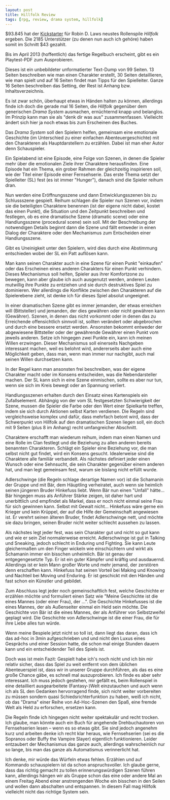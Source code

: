 ```yaml
---
layout: post
title: Hillfolk Review
tags: [rpg, review, drama system, hillfolk]
---
```

$93.845 hat der [Kickstarter](http://www.kickstarter.com/projects/robindlaws/hillfolk-dramasystem-roleplaying-by-robin-d-laws) für Robin D. Laws neustes Rollenspile _Hillfolk_ ergeben. Die 2185 Unterstützer (zu denen nun auch ich gehöre) haben somit im Schnitt $43 gezahlt.

Bis im April 2013 (hoffentlich) das fertige Regelbuch erscheint, gibt es ein Playtest-PDF zum Ausprobieren.

Dieses ist ein unbebildeter unformatierter Text-Dump von 99 Seiten. 13 Seiten beschreiben wie man einen Charakter erstellt, 30 Seiten detaillieren, wie man spielt und auf 16 Seiten findet man Tipps für den Spielleiter. Ganze 16 Seiten beschreiben das Setting, der Rest ist Anhang bzw. Inhaltsverzeichnis.

Es ist zwar schön, überhaupt etwas in Händen halten zu können, allerdings finde ich doch die gerade mal 16 Seiten, die _Hillfolk_ gegenüber dem generischen _Drama System_ ausmachen, ernüchternd knapp und belanglos. Im Prinzip kann man sie als "denk dir was aus" zusammenfassen. Vielleicht ändert sich hier ja noch etwas bis zum Erscheinen des Buches.

Das _Drama System_ soll den Spielern helfen, gemeinsam eine emotionale Geschichte (im Unterschied zu einer einfachen Abenteuergeschichte) mit den Charakteren als Hauptdarstellern zu erzählen. Dabei ist man eher Autor denn Schauspieler.

Ein Spielabend ist eine Episode, eine Folge von Szenen, in denen die Spieler mehr über die emotionalen Ziele ihrer Charaktere herausfinden. Eine Episode hat ein Thema, ein grober Rahmen der gleichzeitig inspirieren soll, wie der Titel einer Episode einer Fernsehserie. Das erste Thema setzt der Spielleiter (SL) fest (es ist immer "Hunger"), danach sind die Spieler reihum dran.

Nun werden eine Eröffnungsszene und dann Entwicklungsszenen bis zu Schlussszene gespielt. Reihum schlagen die Spieler nun Szenen vor, indem sie die beteiligten Charaktere benennen (ist der eigene nicht dabei, kostet das einen Punkt), die Situation und den Zeitpunkt beschreiben und festlegen, ob es eine dramatische Szene (dramatic scene) oder eine Handlungsszene (procedural scene) sein soll. Mit der Beschreibung der notwendigen Details beginnt dann die Szene und fällt entweder in einen Dialog der Charaktere oder den Mechanismus zum Entscheiden einer Handlungsszene.

Gibt es Uneinigkeit unter den Spielern, wird dies durch eine Abstimmung entschieden wobei der SL ein Patt auflösen kann.

Man kann seinen Charakter auch in eine Szene für einen Punkt "einkaufen" oder das Erscheinen eines anderen Charakters für einen Punkt verhindern. Dieses Mechanismus soll helfen, Spieler aus ihrer Komfortzone zu bewegen, kann aber glaube ich auch ausgenutzt werden, anderen Leuten mutwillig ihre Punkte zu entziehen und sie durch destruktives Spiel zu dominieren. Wer allerdings die Konflikte zwischen den Charakteren auf die Spielerebene zieht, ist denke ich für dieses Spiel absolut ungeeignet.

In einer dramatischen Szene gibt es immer jemanden, der etwas erreichen will (Bittsteller) und jemanden, der dies gewähren oder nicht gewähren kann (Gewährer). Szenen, in denen das nicht vorkommt oder in denen das zu Erreichende offensichtlich sinnvoll ist, sollten verändert oder abgebrochen und durch eine bessere ersetzt werden. Ansonsten bekommt entweder der abgewiesene Bittsteller oder der gewährende Gewährer einen Punkt vom jeweils anderen. Setze ich hingegen zwei Punkte ein, kann ich meinen Willen erzwingen. Dieser Mechanismus soll einerseits Nachgeben interessant machen, weil es belohnt wird, andererseits aber auch eine Möglichkeit geben, dass man, wenn man immer nur nachgibt, auch mal seinen Willen durchsetzen kann.

In der Regel kann man ansonsten frei beschreiben, was der eigene Charakter macht oder im Konsens entscheiden, was die Nebendarsteller machen. Der SL kann sich in eine Szene einmischen, sollte es aber nur tun, wenn sie sich im Kreis bewegt oder an Spannung verliert.

Handlungsszenen erhalten durch den Einsatz eines Kartenspiels ein Zufallselement. Abhängig von der vom SL festgesetzten Schwierigkeit der Szene, mussen die Spieler die Farbe oder den Wert einer Spielkarte treffen, indem sie sich durch Aktionen selbst Karten verdienen. Die Regeln sind vergleichsweise komplex und dafür, dass mehrfach betont wird, dass der Schwerpunkt von Hillfolk auf den dramatischen Szenen liegen soll, ein doch mit 9 Seiten (plus 8 im Anhang) recht umfangreicher Abschnitt.

Charaktere erschafft man wiederum reihum, indem man einen Namen und eine Rolle im Clan festlegt und die Beziehung zu allen anderen bereits benannten Charakteren. Schlägt ein Spieler eine Beziehung vor, die man selbst nicht gut findet, wird ein Konsens gesucht. Idealerweise sind die Charaktere alle familiär verbandelt. Als nächstes definiert jeder einen Wunsch oder eine Sehnsucht, die sein Charakter gegenüber einem anderen hat, und man legt gemeinsam fest, warum sie bislang nicht erfüllt wurde.

Adlerschwinge (die Regeln schlage derartige Namen vor) ist die Schamanin der Gruppe und mit Bär, dem Häuptling verheiratet, auch wenn sie heimlich seinen jüngeren Bruder Hinkefuss liebt. Wenn Bär nun einen "Unfall" hätte... Bär hingegen muss als Anführer Stärke zeigen, ist daher hart und unerbittlich und empfindet als Markel, dass er noch nicht einmal seine Frau für sich gewinnen kann. Selbst mit Gewalt nicht... Hinkefuss wäre gerne ein Krieger und kein Krüppel, der auf die Hilfe der Gemeinschaft angewiesen ist. Er verehrt seinen älteren Bruder, findet Adlerschwinge nett, und möchte sie dazu bringen, seinen Bruder nicht weiter schlecht aussehen zu lassen.

Als nächstes legt jeder fest, was sein Charakter gut und nicht so gut kann und wie er sein Ziel normalerweise erreicht. Adlerschwinge ist gut in Talking und Sneaking, jedoch schlecht in Enduring und Fighting. Sie kann Leute gleichermaßen um den Finger wickeln wie einschüchtern und wirkt als Schamanin immer ein bisschen unheimlich. Bär ist genau der entgegengesetzte Typ. Er ist ein guter Kämpfer und kräftig und ausdauernd. Allerdings ist er kein Mann großer Worte und mehr jemand, der zerstören denn erschaffen kann. Hinkefuss hat seinen Vorteil bei Making und Knowing und Nachteil bei Moving und Enduring. Er ist geschickt mit den Händen und fast schon ein Künstler und gebildet.

Zum Abschluss legt jeder noch gemeinschaftlich fest, welche Geschichte er erzählen möchte und formuliert einen Satz wie "Meine Geschichte ist die eines Mannes (oder einer Frau), der ...". Die Geschichte Hinkefusses ist die eines Mannes, der als Außenseiter einmal ein Held sein möchte. Die Geschichte von Bär ist die eines Mannes, der als Anführer von Selbstzweifel geplagt wird. Die Geschichte von Adlerschwinge ist die einer Frau, die für ihre Liebe alles tun würde.

Wenn meine Bespiele jetzt nicht so toll ist, dann liegt das daran, dass ich das ad-hoc in 3min aufgeschrieben und und nicht den Luxus eines Gesprächs und einer Session hatte, die schon mal einige Stunden dauern kann und ein entscheidender Teil des Spiels ist.

Doch was ist mein Fazit: Gespielt habe ich's noch nicht und ich bin mir relativ sicher, dass das Spiel zu weit entfernt von dem üblichen Abenteuerspiel ist, dass wir in unserer Gruppe durchführen, als das es eine große Chance gäbe, es schnell mal auszuprobieren. Ich finde es aber sehr interessant. Ich muss jedoch gestehen, mir gefällt es, beim Rollenspiel in eine detailliert ausgearbeitete (Fantasy-)Welt einzutauchen und auch wenn ich als SL den Gedanken hervorragend finde, sich nicht weiter vorbereiten zu müssen sondern quasi Schiedsrichterfunktion zu haben, weiß ich nicht, ob das "Drama" einer Reihe von Ad-Hoc-Szenen den Spaß, eine fremde Welt als Held zu erforschen, ersetzen kann.

Die Regeln finde ich hingegen nicht weiter spektakulär und recht trocken. Ich glaube, man könnte auch ein Buch für angehende Drehbuchautoren von Fernsehserien lesen – wenn es so etwas gibt. Sie sind jedoch angenehm kurz und arbeiten denke ich recht klar heraus, wie Fernsehserien (sei es die Sopranos oder Buffy the Vampire Slayer) eigentlich funktionieren. Leider entzaubert der Mechanismus das ganze auch, allerdings wahrscheinlich nur so lange, bis man das ganze als Automatismus verinnerlicht hat.

Ich denke, mir würde das Würfeln etwas fehlen. Erzählen und auf Kommando schauspielern ist da schon anspruchsvoller. Ich glaube gerne, dass das richtig gemacht zu tollen erinnerungswürdigen Szenen führen kann, allerdings hängen wir als Gruppe schon das eine oder andere Mal an einem Freitag Abend einer anstrengenden Woche ein bisschen in den Seilen und wollen dann abschalten und entspannen. In diesem Fall mag Hillfolk vielleicht nicht das richtige System sein.
